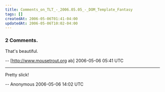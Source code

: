 ```yaml
---
title: Comments_on_TLT_-_2006.05.05_-_DOM_Template_Fantasy
tags: []
createdAt: 2006-05-06T01:41-04:00
updatedAt: 2006-05-06T10:02-04:00
---
```


### 2 Comments.
That's beautiful.

-- [http://www.mousetrout.org ab] 2006-05-06 05:41 UTC


----

Pretty slick!

-- Anonymous 2006-05-06 14:02 UTC


